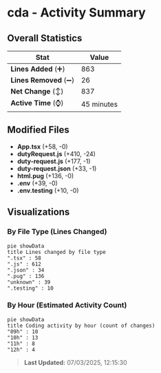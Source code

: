 # cda - Activity Summary 

## Overall Statistics

| Stat                   | Value                                                             |
| ---------------------- | ----------------------------------------------------------------- |
| **Lines Added** (➕)   | 863                                          |
| **Lines Removed** (➖) | 26                                        |
| **Net Change** (↕)    | 837                |
| **Active Time** (⌚)   | 45 minutes |


## Modified Files
- **App.tsx** (+58, -0)
- **dutyRequest.js** (+410, -24)
- **duty-request.js** (+177, -1)
- **duty-request.json** (+33, -1)
- **html.pug** (+136, -0)
- **.env** (+39, -0)
- **.env.testing** (+10, -0)

## Visualizations

### By File Type (Lines Changed)

```mermaid
pie showData
title Lines changed by file type
".tsx" : 58
".js" : 612
".json" : 34
".pug" : 136
"unknown" : 39
".testing" : 10
```

### By Hour (Estimated Activity Count)

```mermaid
pie showData
title Coding activity by hour (count of changes)
"09h" : 10
"10h" : 13
"11h" : 8
"12h" : 4
```


> **Last Updated:** 07/03/2025, 12:15:30